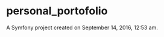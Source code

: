 personal_portofolio
===================

A Symfony project created on September 14, 2016, 12:53 am.

